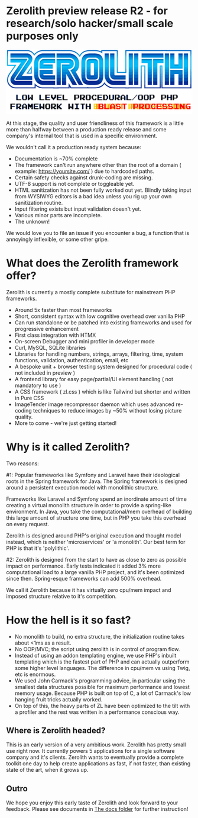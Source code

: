 # Zerolith preview release R2 - for research/solo hacker/small scale purposes only

![Zerolith Logo](zerolith-sega-logo-preview-version.png)

At this stage, the quality and user friendliness of this framework is a little more than halfway between a production ready release and some company's internal tool that is used in a specific environment.

We wouldn't call it a production ready system because:
- Documentation is ~70% complete
- The framework can't run anywhere other than the root of a domain ( example: https://yoursite.com/ ) due to hardcoded paths.
- Certain safety checks against drunk-coding are missing.
- UTF-8 support is not complete or toggleable yet.
- HTML sanitization has not been fully worked out yet. Blindly taking input from WYSIWYG editors is a bad idea unless you rig up your own sanitization routine.
- Input filtering exists but input validation doesn't yet.
- Various minor parts are incomplete.
- The unknown!

We would love you to file an issue if you encounter a bug, a function that is annoyingly inflexible, or some other gripe.

# What does the Zerolith framework offer?

Zerolith is currently a mostly complete substitute for mainstream PHP frameworks.

- Around 5x faster than most frameworks
- Short, consistent syntax with low cognitive overhead over vanilla PHP
- Can run standalone or be patched into existing frameworks and used for progressive enhancement
- First class integration with HTMX
- On-screen Debugger and mini profiler in developer mode
- Curl, MySQL, SQLite libraries
- Libraries for handling numbers, strings, arrays, filtering, time, system functions, validation, authentication, email, etc
- A bespoke unit + browser testing system designed for procedural code ( not included in preview )
- A frontend library for easy page/partial/UI element handling ( not mandatory to use )
- A CSS framework ( zl.css ) which is like Tailwind but shorter and written in Pure CSS
- ImageTender image recompressor daemon which uses advanced re-coding techniques to reduce images by ~50% without losing picture quality.
- More to come - we're just getting started!

# Why is it called Zerolith?

Two reasons:

#1: Popular frameworks like Symfony and Laravel have their ideological roots in the Spring framework for Java. The Spring framework is designed around a persistent execution model with monolithic structure.

Frameworks like Laravel and Symfony spend an inordinate amount of time creating a virtual monolith structure in order to provide a spring-like environment. In Java, you take the computational/mem overhead of building this large amount of structure one time, but in PHP you take this overhead on every request.

Zerolith is designed around PHP's original execution and thought model instead, which is neither 'microservices' or 'a monolith'. Our best term for PHP is that it's
 'polylithic'.

#2: Zerolith is designed from the start to have as close to zero as possible impact on performance. Early tests indicated it added 3% more computational load to a large vanilla PHP project, and it's been optimized since then. Spring-esque frameworks can add 500% overhead.

We call it Zerolith because it has virtually zero cpu/mem impact and imposed structure relative to it's competition.

# How the hell is it so fast?

- No monolith to build, no extra structure, the initialization routine takes about <1ms as a result.
- No OOP/MVC; the script using zerolith is in control of program flow.
- Instead of using an addon templating engine, we use PHP's inbuilt templating which is the fastest part of PHP and can actually outperform some higher level languages. The difference in cpu/mem vs using Twig, etc is enormous.
- We used John Carmack's programming advice, in particular using the smallest data structures possible for maximum performance and lowest memory usage. Because PHP is built on top of C, a lot of Carmack's low hanging fruit tricks actually worked.
- On top of this, the heavy parts of ZL have been optimized to the tilt with a profiler and the rest was written in a performance conscious way.

## Where is Zerolith headed?

This is an early version of a very ambitious work.
Zerolith has pretty small use right now. It currently powers 5 applications for a single software company and it's clients.
Zerolith wants to eventually provide a complete toolkit one day to help create applications as fast, if not faster, than existing state of the art, when it grows up.

## Outro

We hope you enjoy this early taste of Zerolith and look forward to your feedback.
Please see documents in [The docs folder](/zerolith/zpanel/docs) for further instruction!
